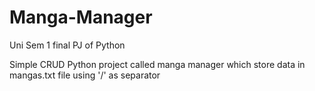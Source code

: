 # Manga-Manager
Uni Sem 1 final PJ of Python

Simple CRUD Python project called manga manager which store data in mangas.txt file using '/' as separator
